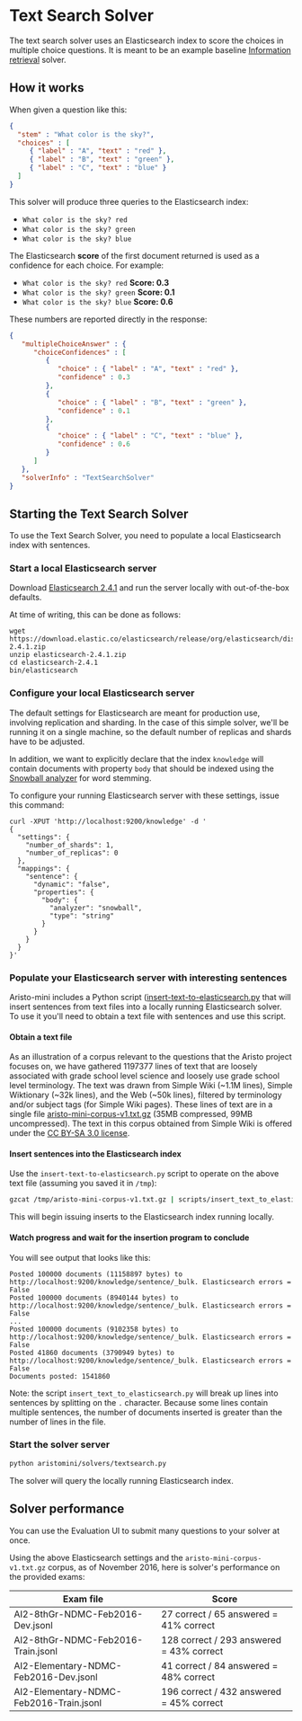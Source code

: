 # Text Search Solver

The text search solver uses an Elasticsearch index to score the choices in multiple choice questions. It is meant to be an example baseline [Information retrieval](https://en.wikipedia.org/wiki/Information_retrieval) solver.

## How it works

When given a question like this:

```json
{
  "stem" : "What color is the sky?",
  "choices" : [
     { "label" : "A", "text" : "red" },
     { "label" : "B", "text" : "green" },
     { "label" : "C", "text" : "blue" }
  ]
}
```

This solver will produce three queries to the Elasticsearch index:

* `What color is the sky? red`
* `What color is the sky? green`
* `What color is the sky? blue`

The Elasticsearch **score** of the first document returned is used as a confidence for each choice. For example:

* `What color is the sky? red` **Score: 0.3**
* `What color is the sky? green`  **Score: 0.1**
* `What color is the sky? blue` **Score: 0.6**

These numbers are reported directly in the response:

```json
{
   "multipleChoiceAnswer" : {
      "choiceConfidences" : [
         {
            "choice" : { "label" : "A", "text" : "red" },
            "confidence" : 0.3
         },
         {
            "choice" : { "label" : "B", "text" : "green" },
            "confidence" : 0.1
         },
         {
            "choice" : { "label" : "C", "text" : "blue" },
            "confidence" : 0.6
         }
      ]
   },
   "solverInfo" : "TextSearchSolver"
}
```

## Starting the Text Search Solver

To use the Text Search Solver, you need to populate a local Elasticsearch index with sentences.

### Start a local Elasticsearch server

Download [Elasticsearch 2.4.1](https://www.elastic.co/downloads/past-releases/elasticsearch-2-4-1) and run the server locally with out-of-the-box defaults.

At time of writing, this can be done as follows:

```
wget https://download.elastic.co/elasticsearch/release/org/elasticsearch/distribution/zip/elasticsearch/2.4.1/elasticsearch-2.4.1.zip
unzip elasticsearch-2.4.1.zip
cd elasticsearch-2.4.1
bin/elasticsearch
```

### Configure your local Elasticsearch server

The default settings for Elasticsearch are meant for production use, involving replication and sharding. In the case of this simple solver, we'll be running it on a single machine, so the default number of replicas and shards have to be adjusted.

In addition, we want to explicitly declare that the index `knowledge` will contain documents with property `body` that should be indexed using the [Snowball analyzer](https://www.elastic.co/guide/en/elasticsearch/reference/2.4/analysis-snowball-tokenfilter.html) for word stemming.

To configure your running Elasticsearch server with these settings, issue this command:

```
curl -XPUT 'http://localhost:9200/knowledge' -d '
{
  "settings": {
    "number_of_shards": 1,
    "number_of_replicas": 0
  },
  "mappings": {
    "sentence": {
      "dynamic": "false",
      "properties": {
        "body": {
          "analyzer": "snowball",
          "type": "string"
        }
      }
    }
  }
}'
```

### Populate your Elasticsearch server with interesting sentences

Aristo-mini includes a Python script ([insert-text-to-elasticsearch.py](/../../scripts/insert_text_to_elasticsearch.py) that will insert sentences from text files into a locally running Elasticsearch solver. To use it
you'll need to obtain a text file with sentences and use this script.

#### Obtain a text file

As an illustration of a corpus relevant to the questions that the Aristo project focuses on, we have gathered 1197377 lines of text that are loosely associated with grade school level science and loosely use grade school level terminology. The text was drawn from Simple Wiki (~1.1M lines), Simple Wiktionary (~32k lines), and the Web (~50k lines), filtered by terminology and/or subject tags (for Simple Wiki pages). These lines of text are in a single file [aristo-mini-corpus-v1.txt.gz](https://s3-us-west-2.amazonaws.com/aristo-public-data/aristo-mini-corpus-v1.txt.gz) (35MB compressed, 99MB uncompressed). The text in this corpus obtained from Simple Wiki is offered under the [CC BY-SA 3.0 license](https://creativecommons.org/licenses/by-sa/3.0/legalcode).

#### Insert sentences into the Elasticsearch index

Use the `insert-text-to-elasticsearch.py` script to operate on the above text file (assuming you saved it in `/tmp`):

   ```bash
   gzcat /tmp/aristo-mini-corpus-v1.txt.gz | scripts/insert_text_to_elasticsearch.py
   ```

This will begin issuing inserts to the Elasticsearch index running locally.

#### Watch progress and wait for the insertion program to conclude

You will see output that looks like this:

   ```
   Posted 100000 documents (11158897 bytes) to http://localhost:9200/knowledge/sentence/_bulk. Elasticsearch errors = False
   Posted 100000 documents (8940144 bytes) to http://localhost:9200/knowledge/sentence/_bulk. Elasticsearch errors = False
   ...
   Posted 100000 documents (9102358 bytes) to http://localhost:9200/knowledge/sentence/_bulk. Elasticsearch errors = False
   Posted 41860 documents (3790949 bytes) to http://localhost:9200/knowledge/sentence/_bulk. Elasticsearch errors = False
   Documents posted: 1541860
   ```

Note: the script `insert_text_to_elasticsearch.py` will break up lines into sentences by splitting on the `.` character. Because some lines contain multiple sentences, the number of documents inserted is greater than the number of lines in the file.

### Start the solver server

```bash
python aristomini/solvers/textsearch.py
```

The solver will query the locally running Elasticsearch index.

## Solver performance

You can use the Evaluation UI to submit many questions to your solver at once.

Using the above Elasticsearch settings and the `aristo-mini-corpus-v1.txt.gz` corpus, as of November 2016, here is solver's performance on the provided exams:

| Exam file                               | Score                                    |
| --------------------------------------- | ---------------------------------------- |
| AI2-8thGr-NDMC-Feb2016-Dev.jsonl        | 27 correct / 65 answered = 41% correct   |
| AI2-8thGr-NDMC-Feb2016-Train.jsonl      | 128 correct / 293 answered = 43% correct |
| AI2-Elementary-NDMC-Feb2016-Dev.jsonl   | 41 correct / 84 answered = 48% correct   |
| AI2-Elementary-NDMC-Feb2016-Train.jsonl | 196 correct / 432 answered = 45% correct |
